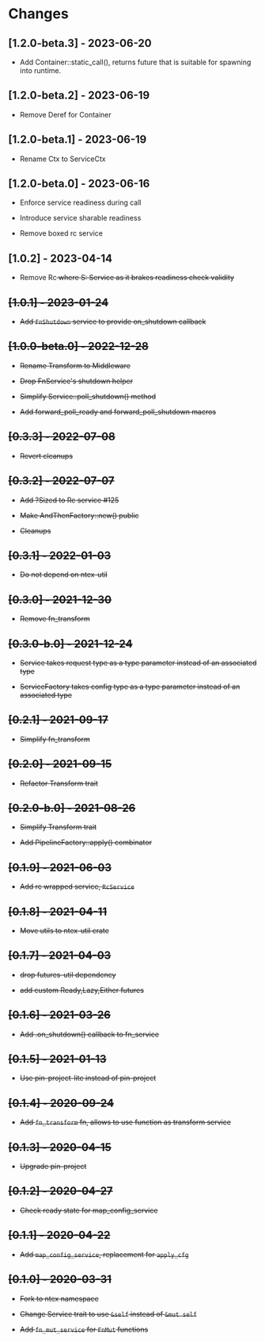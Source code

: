 # Changes

## [1.2.0-beta.3] - 2023-06-20

* Add Container::static_call(), returns future that is suitable for spawning into runtime.

## [1.2.0-beta.2] - 2023-06-19

* Remove Deref for Container<T>

## [1.2.0-beta.1] - 2023-06-19

* Rename Ctx to ServiceCtx

## [1.2.0-beta.0] - 2023-06-16

* Enforce service readiness during call

* Introduce service sharable readiness

* Remove boxed rc service

## [1.0.2] - 2023-04-14

* Remove Rc<S> where S: Service as it brakes readiness check validity

## [1.0.1] - 2023-01-24

* Add `FnShutdown` service to provide on_shutdown callback

## [1.0.0-beta.0] - 2022-12-28

* Rename Transform to Middleware

* Drop FnService's shutdown helper

* Simplify Service::poll_shutdown() method

* Add forward_poll_ready and forward_poll_shutdown macros

## [0.3.3] - 2022-07-08

* Revert cleanups

## [0.3.2] - 2022-07-07

* Add ?Sized to Rc service #125

* Make AndThenFactory::new() public

* Cleanups

## [0.3.1] - 2022-01-03

* Do not depend on ntex-util

## [0.3.0] - 2021-12-30

* Remove fn_transform

## [0.3.0-b.0] - 2021-12-24

* Service takes request type as a type parameter instead of an associated type

* ServiceFactory takes config type as a type parameter instead of an associated type

## [0.2.1] - 2021-09-17

* Simplify fn_transform

## [0.2.0] - 2021-09-15

* Refactor Transform trait

## [0.2.0-b.0] - 2021-08-26

* Simplify Transform trait

* Add PipelineFactory::apply() combinator

## [0.1.9] - 2021-06-03

* Add rc wrapped service, `RcService`

## [0.1.8] - 2021-04-11

* Move utils to ntex-util crate

## [0.1.7] - 2021-04-03

* drop futures-util dependency

* add custom Ready,Lazy,Either futures

## [0.1.6] - 2021-03-26

* Add .on_shutdown() callback to fn_service

## [0.1.5] - 2021-01-13

* Use pin-project-lite instead of pin-project

## [0.1.4] - 2020-09-24

* Add `fn_transform` fn, allows to use function as transform service

## [0.1.3] - 2020-04-15

* Upgrade pin-project

## [0.1.2] - 2020-04-27

* Check ready state for map_config_service

## [0.1.1] - 2020-04-22

* Add `map_config_service`, replacement for `apply_cfg`

## [0.1.0] - 2020-03-31

* Fork to ntex namespace

* Change Service trait to use `&self` instead of `&mut self`

* Add `fn_mut_service` for `FnMut` functions
